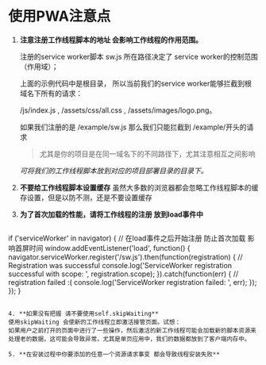 # 使用PWA注意点

1. **注意注册工作线程脚本的地址 会影响工作线程的作用范围。**

   注册的service worker脚本 sw.js 所在路径决定了 service worker的控制范围（作用域）；

   上面的示例代码中是根目录， 所以当前我们的service worker能够拦截到根域名下所有的请求：

   /js/index.js , /assets/css/all.css , /assets/images/logo.png。

   如果我们注册的是 /example/sw.js 那么我们只能拦截到 /example/开头的请求

   > 尤其是你的项目是在同一域名下的不同路径下，尤其注意相互之间影响
   
   _可将我们的工作线程脚本放到对应的项目部署目录的目录下。_
   
2. **不要给工作线程脚本设置缓存**
   虽然大多数的浏览器都会忽略工作线程脚本的缓存设置，但是以防不测，还是不要设置缓存
   
3. **为了首次加载的性能，请将工作线程的注册 放到load事件中**
   ```
  if ('serviceWorker' in navigator) {
    // 在load事件之后开始注册 防止首次加载 影响首屏时间
    window.addEventListener('load', function() {
      navigator.serviceWorker.register('/sw.js').then(function(registration) {
        // Registration was successful
        console.log('ServiceWorker registration successful with scope: ', registration.scope);
      }).catch(function(err) {
        // registration failed :(
        console.log('ServiceWorker registration failed: ', err);
      });
    });
  }
  ```
  
4. **如果没有把握 请不要使用self.skipWaiting**
  使用skipWaiting 会使新的工作线程立即激活接管页面。试想：
  如果用户之前打开的页面中进行了一些操作，然后激活的新工作线程可能会加载新的脚本资源来处理老的数据，这可能会导致异常，尤其是单页应用中，我们的数据都放到了客户端内存中。
  
5. **在安装过程中你要添加的任意一个资源请求事变 都会导致线程安装失败**

  
  